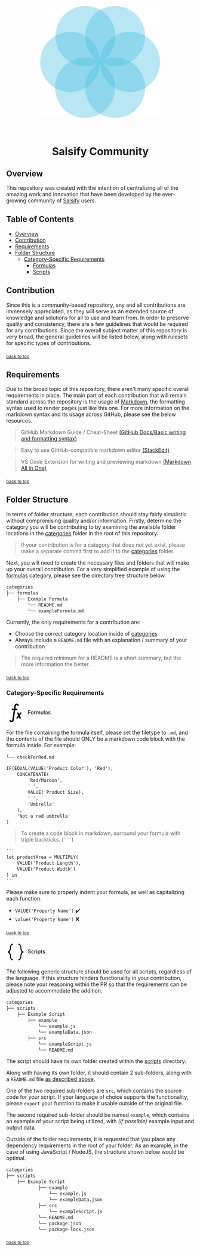 <p align="center">
	<img height="300" src="/assets/readme/salsify-logo.png">
</p>

<br>

<h1 align="center">Salsify Community</h1>

## Overview
This repository was created with the intention of centralizing all of the amazing work and innovation that have been developed by the ever-growing community of [Salsify](https://www.salsify.com/) users.

## Table of Contents

- [Overview](#overview)
- [Contribution](#contribution)
- [Requirements](#requirements)
- [Folder Structure](#folder-structure)
	- [Category-Specific Requirements](#category-specific-requirements)
    	- [Formulas](#formulas)
    	- [Scripts](#scripts)

## Contribution
Since this is a community-based repository, any and all contributions are immensely appreciated, as they will serve as an extended source of knowledge and solutions for all to use and learn from.
In order to preserve quality and consistency, there are a few guidelines that would be required for any contributions. Since the overall subject matter of this repository is very broad, the general guidelines will be listed below, along with rulesets for specific types of contributions.

<sub>[back to top](#table-of-contents)</sub>

## Requirements
Due to the broad topic of this repository, there aren't many specific overall requirements in place. The main part of each contribution that will remain standard across the repository is the usage of [Markdown](https://www.markdownguide.org/getting-started/), the formatting syntax used to render pages just like this one.
For more information on the markdown syntax and its usage across GitHub, please see the below resources.
> GitHub Markdown Guide / Cheat-Sheet [(GitHub Docs/Basic writing and formatting syntax)](https://docs.github.com/en/free-pro-team@latest/github/writing-on-github/basic-writing-and-formatting-syntax)

> Easy to use GitHub-compatible markdown editor [(StackEdit)](https://stackedit.io/)

> VS Code Extension for writing and previewing markdown [(Markdown All in One)](https://marketplace.visualstudio.com/items?itemName=yzhang.markdown-all-in-one)

<sub>[back to top](#table-of-contents)</sub>

## Folder Structure
In terms of folder structure, each contribution should stay fairly simplistic without compromising quality and/or information. Firstly, determine the category you will be contributing to by examining the available folder locations in the [categories](/categories) folder in the root of this repository.
> If your contribution is for a category that does not yet exist, please make a separate commit first to add it to the [categories](/categories) folder.

Next, you will need to create the necessary files and folders that will make up your overall contribution. For a very simplified example of using the [formulas](/categories/formulas) category, please see the directory tree structure below.

```
categories
├── formulas
    ├── Example Formula
	    └── README.md
	    └── exampleFormula.md
```

Currently, the only requirements for a contribution are:

- Choose the correct category location inside of [categories](/categories)
-  Always include a `README.md` file with an explanation / summary of your contribution
> The required minimum for a README is a short summary, but the more information the better.

<sub>[back to top](#table-of-contents)</sub>

### Category-Specific Requirements

<h4 id="formulas" style="font-weight: 500;"><img align="center" src="assets/readme/formulas-icon.png">&nbsp;&nbsp;Formulas</img></h4>

For the file containing the formula itself, please set the filetype to `.md`, and the contents of the file should ONLY be a markdown code block with the formula inside. For example:

`└── checkForRed.md`
```
IF(EQUAL(VALUE('Product Color'), 'Red'),
	CONCATENATE(
		'Red/Maroon',
		' ',
		VALUE('Product Size),
		' ',
		'Umbrella'
	),
	'Not a red umbrella'
)
```
> To create a code block in markdown, surround your formula with triple backticks. (` ``` `)
````
```
let productArea = MULTIPLY(
	VALUE('Product Length'),
	VALUE('Product Width')
) in
```
````

Please make sure to properly indent your formula, as well as capitalizing each function.

- `VALUE('Property Name')` ✔️
- `value('Property Name')` ❌

<sub>[back to top](#table-of-contents)</sub>

<h4 id="scripts" style="font-weight: 500;"><img align="center" src="assets/readme/scripts-icon.png">&nbsp;&nbsp;Scripts</img></h4>
The following generic structure should be used for all scripts, regardless of the language. If this structure hinders functionality in your contribution, please note your reasoning within the PR so that the requirements can be adjusted to accommodate the addition.

```
categories
├── scripts
    ├── Example Script
	    ├── example
			└── example.js
			└── exampleData.json
	    ├── src
			└── exampleScript.js
			└── README.md
```
The script should have its own folder created within the [scripts](https://github.com/nick-w-nick/salsify-community/tree/master/categories/scripts) directory.

Along with having its own folder, it should contain 2 sub-folders, along with a `README.md` file [as described above](#folder-structure).

One of the two required sub-folders are `src`, which contains the source code for your script. If your language of choice supports the functionality, please `export` your function to make it usable outside of the original file.

The second required sub-folder should be named `example`, which contains an example of your script being utilized, with _(if possible)_ example input and output data.

Outside of the folder requirements, it is requested that you place any dependency requirements in the root of your folder.
As an example, in the case of using JavaScript / NodeJS, the structure shown below would be optimal.
```
categories
├── scripts
    ├── Example Script
	    	├── example
				└── example.js
				└── exampleData.json
	    	├── src
				└── exampleScript.js
			└── README.md
			└── package.json
			└── package-lock.json
```

<sub>[back to top](#table-of-contents)</sub>